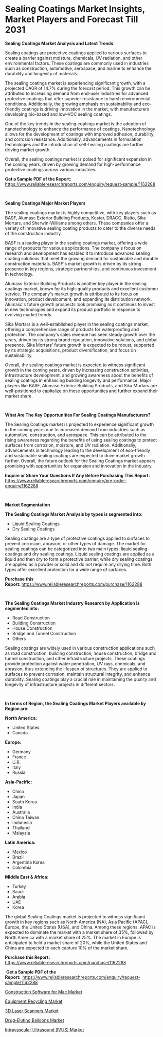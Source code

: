 <p><h1>Sealing Coatings Market Insights, Market Players and Forecast Till 2031</h1></p><p><strong>Sealing Coatings Market Analysis and Latest Trends</strong></p>
<p><p>Sealing coatings are protective coatings applied to various surfaces to create a barrier against moisture, chemicals, UV radiation, and other environmental factors. These coatings are commonly used in industries such as construction, automotive, aerospace, and marine to enhance the durability and longevity of materials.</p><p>The sealing coatings market is experiencing significant growth, with a projected CAGR of 14.7% during the forecast period. This growth can be attributed to increasing demand from end-user industries for advanced protective coatings that offer superior resistance to harsh environmental conditions. Additionally, the growing emphasis on sustainability and eco-friendly coatings is driving innovation in the market, with manufacturers developing bio-based and low-VOC sealing coatings.</p><p>One of the key trends in the sealing coatings market is the adoption of nanotechnology to enhance the performance of coatings. Nanotechnology allows for the development of coatings with improved adhesion, durability, and corrosion resistance. Additionally, advancements in formulation technologies and the introduction of self-healing coatings are further driving market growth.</p><p>Overall, the sealing coatings market is poised for significant expansion in the coming years, driven by growing demand for high-performance protective coatings across various industries.</p></p>
<p><strong>Get a Sample PDF of the Report:&nbsp;</strong> <a href="https://www.reliableresearchreports.com/enquiry/request-sample/1162288">https://www.reliableresearchreports.com/enquiry/request-sample/1162288</a></p>
<p>&nbsp;</p>
<p><strong>Sealing Coatings Major Market Players</strong></p>
<p><p>The sealing coatings market is highly competitive, with key players such as BASF, Alumasc Exterior Building Products, Koster, DRACO, Rialto, Sika Mortars, and Sherwin-Williams among others. These companies offer a variety of innovative sealing coating products to cater to the diverse needs of the construction industry.</p><p>BASF is a leading player in the sealing coatings market, offering a wide range of products for various applications. The company's focus on research and development has enabled it to introduce advanced sealing coating solutions that meet the growing demand for sustainable and durable construction materials. BASF's market growth is driven by its strong presence in key regions, strategic partnerships, and continuous investment in technology.</p><p>Alumasc Exterior Building Products is another key player in the sealing coatings market, known for its high-quality products and excellent customer service. The company's market growth is attributed to its focus on innovation, product development, and expanding its distribution network. Alumasc's future growth prospects look promising as it continues to invest in new technologies and expand its product portfolio in response to evolving market trends.</p><p>Sika Mortars is a well-established player in the sealing coatings market, offering a comprehensive range of products for waterproofing and protection. The company's sales revenue has seen steady growth over the years, driven by its strong brand reputation, innovative solutions, and global presence. Sika Mortars' future growth is expected to be robust, supported by its strategic acquisitions, product diversification, and focus on sustainability.</p><p>Overall, the sealing coatings market is expected to witness significant growth in the coming years, driven by increasing construction activities, infrastructure development, and growing awareness about the benefits of sealing coatings in enhancing building longevity and performance. Major players like BASF, Alumasc Exterior Building Products, and Sika Mortars are well-positioned to capitalize on these opportunities and further expand their market share.</p></p>
<p>&nbsp;</p>
<p><strong>What Are The Key Opportunities For Sealing Coatings Manufacturers?</strong></p>
<p><p>The Sealing Coatings market is projected to experience significant growth in the coming years due to increased demand from industries such as automotive, construction, and aerospace. This can be attributed to the rising awareness regarding the benefits of using sealing coatings to protect surfaces from corrosion, moisture, and UV radiation. Additionally, advancements in technology leading to the development of eco-friendly and sustainable sealing coatings are expected to drive market growth further. Overall, the future outlook for the Sealing Coatings market appears promising with opportunities for expansion and innovation in the industry.</p></p>
<p><strong>Inquire or Share Your Questions If Any Before Purchasing This Report:</strong> <a href="https://www.reliableresearchreports.com/enquiry/pre-order-enquiry/1162288">https://www.reliableresearchreports.com/enquiry/pre-order-enquiry/1162288</a></p>
<p>&nbsp;</p>
<p><strong>Market Segmentation</strong></p>
<p><strong>The Sealing Coatings Market Analysis by types is segmented into:</strong></p>
<p><ul><li>Liquid Sealing Coatings</li><li>Dry Sealing Coatings</li></ul></p>
<p><p>Sealing coatings are a type of protective coatings applied to surfaces to prevent corrosion, abrasion, or other types of damage. The market for sealing coatings can be categorized into two main types: liquid sealing coatings and dry sealing coatings. Liquid sealing coatings are applied as a liquid and then dry to form a protective barrier, while dry sealing coatings are applied as a powder or solid and do not require any drying time. Both types offer excellent protection for a wide range of surfaces.</p></p>
<p><strong>Purchase this Report:&nbsp;</strong><a href="https://www.reliableresearchreports.com/purchase/1162288">https://www.reliableresearchreports.com/purchase/1162288</a></p>
<p>&nbsp;</p>
<p><strong>The Sealing Coatings Market Industry Research by Application is segmented into:</strong></p>
<p><ul><li>Road Construction</li><li>Building Construction</li><li>House Construction</li><li>Bridge and Tunnel Construction</li><li>Others</li></ul></p>
<p><p>Sealing coatings are widely used in various construction applications such as road construction, building construction, house construction, bridge and tunnel construction, and other infrastructure projects. These coatings provide protection against water penetration, UV rays, chemicals, and abrasion, thus extending the lifespan of structures. They are applied to surfaces to prevent corrosion, maintain structural integrity, and enhance durability. Sealing coatings play a crucial role in maintaining the quality and longevity of infrastructure projects in different sectors.</p></p>
<p>&nbsp;</p>
<p><strong>In terms of Region, the Sealing Coatings Market Players available by Region are:</strong></p>
<p>
    <p> <strong> North America: </strong>
        <ul>
            <li>United States</li>
            <li>Canada</li>
        </ul>
        </p> 
    <p> <strong> Europe: </strong>
        <ul>
            <li>Germany</li>
            <li>France</li>
            <li>U.K.</li>
            <li>Italy</li>
            <li>Russia</li>
        </ul>
        </p> 
    <p> <strong> Asia-Pacific: </strong>
        <ul>
            <li>China</li>
            <li>Japan</li>
            <li>South Korea</li>
            <li>India</li>
            <li>Australia</li>
            <li>China Taiwan</li>
            <li>Indonesia</li>
            <li>Thailand</li>
            <li>Malaysia</li>
        </ul>
        </p> 
    <p> <strong> Latin America: </strong>
        <ul>
            <li>Mexico</li>
            <li>Brazil</li>
            <li>Argentina Korea</li>
            <li>Colombia</li>
        </ul>
        </p> 
    <p> <strong> Middle East & Africa: </strong>
        <ul>
            <li>Turkey</li>
            <li>Saudi</li>
            <li>Arabia</li>
            <li>UAE</li>
            <li>Korea</li>
        </ul>
    </p>
    </p>
<p><p>The global Sealing Coatings market is projected to witness significant growth in key regions such as North America (NA), Asia Pacific (APAC), Europe, the United States (USA), and China. Among these regions, APAC is expected to dominate the market with a market share of 35%, followed by North America with a market share of 25%. The market in Europe is anticipated to hold a market share of 20%, while the United States and China are expected to each capture 10% of the market share.</p></p>
<p><strong>Purchase this Report: </strong><a href="https://www.reliableresearchreports.com/purchase/1162288">https://www.reliableresearchreports.com/purchase/1162288</a></p>
<p>&nbsp;<strong>Get a Sample PDF of the Report:&nbsp;&nbsp;</strong><a href="https://www.reliableresearchreports.com/enquiry/request-sample/1162288">https://www.reliableresearchreports.com/enquiry/request-sample/1162288</a></p>
<p><strong></strong></p>
<p><p><a href="https://medium.com/@katlynbauch/construction-software-for-mac-market-competitive-analysis-market-trends-and-forecast-to-2031-59933eb5d115">Construction Software for Mac Market</a></p><p><a href="https://medium.com/p/2dc8fd088860/edit">Equipment Recycling Market</a></p><p><a href="https://medium.com/p/eb7e632ee179/edit">3D Laser Scanners Market</a></p><p><a href="https://issuu.com/reportprime-2/docs/drug-eluting-balloons-market-size-2030.pptx">Drug-Eluting Balloons Market</a></p><p><a href="https://issuu.com/reportprime-2/docs/intravascular-ultrasound-ivus-market-size-2030.ppt">Intravascular Ultrasound (IVUS) Market</a></p></p>